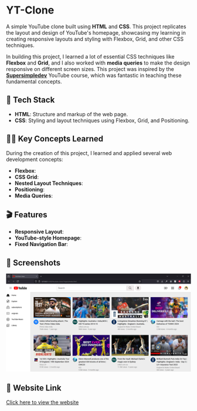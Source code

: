 # YT-Clone

A simple YouTube clone built using **HTML** and **CSS**. This project replicates the layout and design of YouTube's homepage, showcasing my learning in creating responsive layouts and styling with Flexbox, Grid, and other CSS techniques. 

In building this project, I learned a lot of essential CSS techniques like **Flexbox** and **Grid**, and I also worked with **media queries** to make the design responsive on different screen sizes. This project was inspired by the **[Supersimpledev](https://www.youtube.com/c/supersimpledev)** YouTube course, which was fantastic in teaching these fundamental concepts.

## 🚀 Tech Stack

- **HTML**: Structure and markup of the web page.
- **CSS**: Styling and layout techniques using Flexbox, Grid, and Positioning.

## 🧑‍💻 Key Concepts Learned

During the creation of this project, I learned and applied several web development concepts:

- **Flexbox**: 
- **CSS Grid**:
- **Nested Layout Techniques**: 
- **Positioning**: 
- **Media Queries**: 

## 🎬 Features

- **Responsive Layout**: 
- **YouTube-style Homepage**:
- **Fixed Navigation Bar**: 

## 📸 Screenshots

![YT-Clone Screenshot](image.png)  


## 🔗 Website Link

[Click here to view the website](https://nishanth-2863.github.io/Web-development-Projects/Youtube-clone-Proj/index.html)


